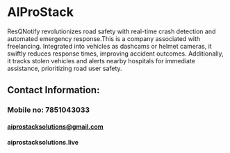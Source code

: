 # AIProStack
ResQNotify revolutionizes road safety with real-time crash detection and automated emergency response.This is a company associated with freelancing. Integrated into vehicles as dashcams or helmet cameras, it swiftly reduces response times, improving accident outcomes. Additionally, it tracks stolen vehicles and alerts nearby hospitals for immediate assistance, prioritizing road user safety.
## Contact Information:
### Mobile no: 7851043033
#### aiprostacksolutions@gmail.com
#### aiprostacksolutions.live
